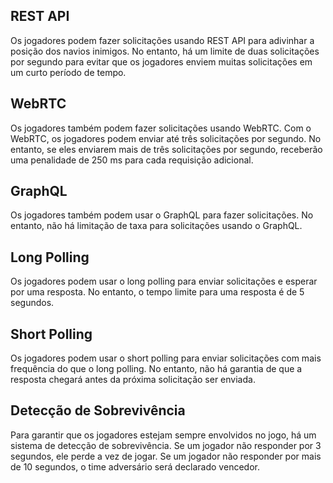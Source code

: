 ## REST API

Os jogadores podem fazer solicitações usando REST API para adivinhar a posição dos navios inimigos. No entanto, há um limite de duas solicitações por segundo para evitar que os jogadores enviem muitas solicitações em um curto período de tempo.

## WebRTC

Os jogadores também podem fazer solicitações usando WebRTC. Com o WebRTC, os jogadores podem enviar até três solicitações por segundo. No entanto, se eles enviarem mais de três solicitações por segundo, receberão uma penalidade de 250 ms para cada requisição adicional.

## GraphQL

Os jogadores também podem usar o GraphQL para fazer solicitações. No entanto, não há limitação de taxa para solicitações usando o GraphQL.

## Long Polling

Os jogadores podem usar o long polling para enviar solicitações e esperar por uma resposta. No entanto, o tempo limite para uma resposta é de 5 segundos.

## Short Polling

Os jogadores podem usar o short polling para enviar solicitações com mais frequência do que o long polling. No entanto, não há garantia de que a resposta chegará antes da próxima solicitação ser enviada.

## Detecção de Sobrevivência

Para garantir que os jogadores estejam sempre envolvidos no jogo, há um sistema de detecção de sobrevivência. Se um jogador não responder por 3 segundos, ele perde a vez de jogar. Se um jogador não responder por mais de 10 segundos, o time adversário será declarado vencedor.
